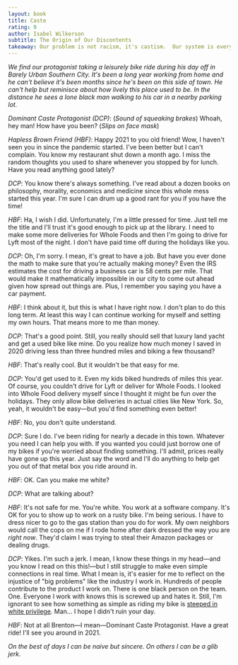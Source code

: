 ```yaml
---
layout: book
title: Caste
rating: 9
author: Isabel Wilkerson
subtitle: The Origin of Our Discontents
takeaway: Our problem is not racism, it's castism.  Our system is every bit as severe as the other well known castes in our world.
---
```


_We find our protagonist taking a leisurely bike ride during his day off in Barely Urban Southern City.  It's been a long year working from home and he can't believe it's been months since he's been on this side of town.  He can't help but reminisce about how lively this place used to be.  In the distance he sees a lone black man walking to his car in a nearby parking lot._

_Dominant Caste Protagonist (DCP)_: (_Sound of squeaking brakes_) Whoah, hey man!  How have you been? (_Slips on face mask_)

_Hapless Brown Friend (HBF)_: Happy 2021 to you old friend!  Wow, I haven't seen you in since the pandemic started.  I've been better but I can't complain.  You know my restaurant shut down a month ago.  I miss the random thoughts you used to share whenever you stopped by for lunch.  Have you read anything good lately?

_DCP_: You know there's always something.  I've read about a dozen books on philosophy, morality, economics and medicine since this whole mess started this year.  I'm sure I can drum up a good rant for you if you have the time!

_HBF_: Ha, I wish I did. Unfortunately, I'm a little pressed for time.  Just tell me the title and I'll trust it's good enough to pick up at the library.  I need to make some more deliveries for Whole Foods and then I'm going to drive for Lyft most of the night.  I don't have paid time off during the holidays like you.

_DCP_: Oh, I'm sorry.  I mean, it's great to have a job.  But have you ever done the math to make sure that you're actually making money?  Even the IRS estimates the cost for driving a business car is 58 cents per mile.  That would make it mathematically impossible in our city to come out ahead given how spread out things are.  Plus, I remember you saying you have a car payment.

_HBF_: I think about it, but this is what I have right now.  I don't plan to do this long term.  At least this way I can continue working for myself and setting my own hours.  That means more to me than money.

_DCP_: That's a good point.  Still, you really should sell that luxury land yacht and get a used bike like mine.  Do you realize how much money I saved in 2020 driving less than three hundred miles and biking a few thousand?

_HBF_: That's really cool.  But it wouldn't be that easy for me.

_DCP_: You'd get used to it.  Even my kids biked hundreds of miles this year.  Of course, you couldn't drive for Lyft or deliver for Whole Foods.  I looked into Whole Food delivery myself since I thought it might be fun over the holidays.  They only allow bike deliveries in actual cities like New York.  So, yeah, it wouldn't be easy—but you'd find something even better!

_HBF_: No, you don't quite understand.

_DCP_: Sure I do.  I've been riding for nearly a decade in this town.  Whatever you need I can help you with.  If you wanted you could just borrow one of my bikes if you're worried about finding something.  I'll admit, prices really have gone up this year.  Just say the word and I'll do anything to help get you out of that metal box you ride around in.

_HBF_: OK.  Can you make me white? 

_DCP_: What are talking about?

_HBF_: It's not safe for me.  You're white.  You work at a software company.  It's OK for you to show up to work on a rusty bike.  I'm being serious.  I have to dress nicer to go to the gas station than you do for work.  My own neighbors would call the cops on me if I rode home after dark dressed the way you are _right now_.  They'd claim I was trying to steal their Amazon packages or dealing drugs.

_DCP_: Yikes.  I'm such a jerk.  I mean, I know these things in my head—and you know I read on this this!—but I still struggle to make even simple connections in real time.  What I mean is, it's easier for me to reflect on the injustice of "big problems" like the industry I work in.  Hundreds of people contribute to the product I work on.  There is one black person on the team.  One.  Everyone I work with knows this is screwed up and hates it.  Still, I'm ignorant to see how something as simple as riding my bike is [steeped in white privilege](https://surlybikes.com/blog/realities_of_a_black_man_in_the_bike_world).  Man... I hope I didn't ruin your day.

_HBF_: Not at all Brenton—I mean—Dominant Caste Protagonist.  Have a great ride!  I'll see you around in 2021.

_On the best of days I can be naive but sincere.  On others I can be a glib jerk._

<!--
Our problem is not race, it's caste.
-->
